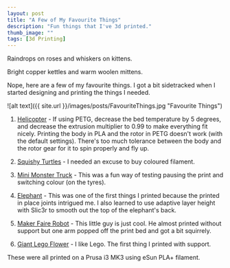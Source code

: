 ```yaml
---
layout: post
title: "A Few of My Favourite Things"
description: "Fun things that I've 3d printed."
thumb_image: ""
tags: [3d Printing]
---
```

Raindrops on roses and whiskers on kittens.

Bright copper kettles and warm woolen mittens.

Nope, here are a few of my favourite things. I got a bit sidetracked when I started designing and printing the things I needed.

![alt text]({{ site.url }}/images/posts/FavouriteThings.jpg "Favourite Things")

1. [Helicopter](https://www.thingiverse.com/thing:1885007) - If using PETG, decrease the bed temperature by 5 degrees, and decrease the extrusion multiplier to 0.99 to make everything fit nicely. Printing the body in PLA and the rotor in PETG doesn't work (with the default settings). There's too much tolerance between the body and the rotor gear for it to spin properly and fly up. 

2. [Squishy Turtles](https://www.thingiverse.com/thing:2238443) - I needed an excuse to buy coloured filament.

3. [Mini Monster Truck](https://www.thingiverse.com/thing:1557428) - This was a fun way of testing pausing the print and switching colour (on the tyres).

4. [Elephant](https://www.thingiverse.com/thing:257911) - This was one of the first things I printed because the printed in place joints intrigued me. I also learned to use adaptive layer height with Slic3r to smooth out the top of the elephant's back.

5. [Maker Faire Robot](https://www.thingiverse.com/thing:331035) - This little guy is just cool. He almost printed without support but one arm popped off the print bed and got a bit squirrely.

6. [Giant Lego Flower](https://www.thingiverse.com/thing:2222088) - I like Lego. The first thing I printed with support.

These were all printed on a Prusa i3 MK3 using eSun PLA+ filament.
